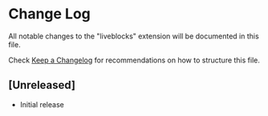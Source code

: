 # Change Log

All notable changes to the "liveblocks" extension will be documented in this file.

Check [Keep a Changelog](http://keepachangelog.com/) for recommendations on how to structure this file.

## [Unreleased]

- Initial release